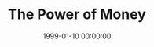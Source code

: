 ---
layout: series
series: "The Power of Money"
permalink: "/the-power-of-money/"
title: The Power of Money
date: 1999-01-10 00:00:00
endDate: 1999-01-24 00:00:00
description: "Did you know that the Bible speaks about money more than almost any other subject? "
src: "http://s3.amazonaws.com/crossroads-media/images/legacy/content/GenericCrnerSign.jpg"
---